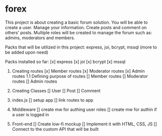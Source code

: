 # forex

This project is about creating a basic forum solution. You will be able to create a user. Manage your information. Create posts and comment on others' posts. Multiple roles will be created to manage the forum such as: admins, moderators and members.

Packs that will be utilized in this project: express, joi, bcrypt, mssql (more to be added upon need)

Packs installed so far:
[x] express
[x] joi
[x] bcrypt
[x] mssql

1. Creating routes
[x] Member routes
[x] Moderator routes
[x] Admin routes
1.1 Defining purpose of routes
[] Member routes
[] Moderator routes
[] Admin routes

2. Creating Classes
[] User
[] Post
[] Comment

3. index.js
[] setup app
[] link routes to app

4. Middleware
[] create mw for authing user roles
[] create mw for authin if a user is logged in

5. Front-end
[] Create low-fi mockup
[] Implement it with HTML, CSS, JS
[] Connect to the custom API that will be built
